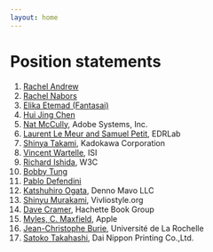 ```yaml
---
layout: home
---
```


# Position statements

1. [Rachel Andrew](./submissions/Rachel_Andrew)
2. [Rachel Nabors](./submissions/Rachel_Nabors)
3. [Elika Etemad (Fantasai)](./submissions/Elika_Etemad)
4. [Hui Jing Chen](./submissions/Hui_Jing)
5. [Nat McCully](./submissions/Nat_McCully), Adobe Systems, Inc.
6. [Laurent Le Meur and Samuel Petit](./submissions/edrlab), EDRLab
7. [Shinya Takami](./submissions/Shinya_Takami), Kadokawa Corporation
8. [Vincent Wartelle](./submissions/Vincent_Wartelle), ISI
9. [Richard Ishida](./submissions/Richard_Ishida), W3C
10. [Bobby Tung](./submissions/Bobby_Tung)
11. [Pablo Defendini](./submissions/Pablo_Defendini)
12. [Katshuhiro Ogata](./submissions/Katshuhiro_Ogata), Denno Mavo LLC
13. [Shinyu Murakami](./submissions/Shinyu_Murakami), Vivliostyle.org
14. [Dave Cramer](./submissions/Dave_Cramer), Hachette Book Group
15. [Myles, C. Maxfield](./submissions/Myles_Maxfield), Apple
16. [Jean-Christophe Burie](./submissions/jean_christophe_burie), Université de La Rochelle
17. [Satoko Takahashi](./submissions/Satoko_Takahashi), Dai Nippon Printing Co.,Ltd.
